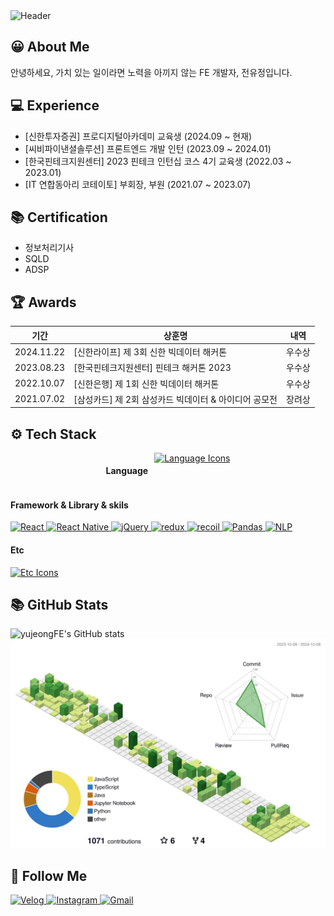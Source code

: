 <!-- Header Section -->
<img src="https://capsule-render.vercel.app/api?type=wave&color=gradient&customColorList=0,0,255,255&height=380&section=header&text=안녕하세요,%20전유정%20입니다%20%20😊&fontSize=40&fontColor=ffffff&animation=twinkling&reversal=true" alt="Header" />

## 😀 About Me
<p>안녕하세요, 가치 있는 일이라면 노력을 아끼지 않는 FE 개발자, 전유정입니다.</p>

## 💻 Experience
<ul> 
    <li>[신한투자증권] 프로디지털아카데미 교육생 (2024.09 ~ 현재)</li> 
    <li>[씨비파이낸셜솔루션] 프론트엔드 개발 인턴 (2023.09 ~ 2024.01)</li> 
    <li>[한국핀테크지원센터] 2023 핀테크 인턴십 코스 4기 교육생 (2022.03 ~ 2023.01)</li> 
    <li>[IT 연합동아리 코테이토] 부회장, 부원 (2021.07 ~ 2023.07)</li> 
</ul>

## 📚 Certification
<ul> 
    <li>정보처리기사</li> 
    <li>SQLD</li> 
    <li>ADSP</li> 

</ul>

## 🏆 Awards 
<table>
    <thead>
        <tr>
            <th>기간</th>
            <th>상훈명</th>
            <th>내역</th>
        </tr>
    </thead>
    <tbody>
           <tr>
            <td>2024.11.22</td>
            <td>[신한라이프] 제 3회 신한 빅데이터 해커톤</td>
            <td>우수상</td>
        </tr>
        <tr>
            <td>2023.08.23</td>
            <td>[한국핀테크지원센터] 핀테크 해커톤 2023</td>
            <td>우수상</td>
        </tr>
        <tr>
            <td>2022.10.07</td>
            <td>[신한은행] 제 1회 신한 빅데이터 해커톤</td>
            <td>우수상</td>
        </tr>
        <tr>
            <td>2021.07.02</td>
            <td>[삼성카드] 제 2회 삼성카드 빅데이터 & 아이디어 공모전</td>
            <td>장려상</td>
        </tr>
    </tbody>
</table>

## ⚙️ Tech Stack
<div style="display: flex; justify-content: center; gap: 10px;">
    <h4> Language </h4>
    <a href="https://skillicons.dev">
        <img src="https://skillicons.dev/icons?i=html,css,sass,js,ts" alt="Language Icons"/>
    </a>
</div>  
<div>
    <h4>Framework & Library & skils</h4>
    <a href="https://skillicons.dev">
        <img src="https://img.shields.io/badge/React-61DAFB?style=flat&logo=react&logoColor=white" alt="React"/>
        <img src="https://img.shields.io/badge/React Native-61DAFB?style=flat&logo=react&logoColor=white" alt="React Native"/>
        <img src="https://img.shields.io/badge/jQuery-0769AD?style=flat&logo=jQuery&logoColor=white" alt="jQuery"/>
        <img src="https://img.shields.io/badge/redux-26A69A?style=flat&logo=redux&logoColor=white" alt="redux"/>
        <img src="https://img.shields.io/badge/recoil-F16822?style=flat&logo=recoiljs&logoColor=white" alt="recoil"/>
        <img src="https://img.shields.io/badge/Pandas-150458?style=flat&logo=pandas&logoColor=white" alt="Pandas"/>
        <img src="https://img.shields.io/badge/NLP-008080?style=flat&logo=nlp&logoColor=white" alt="NLP"/>
    </a>
</div>
<div>
    <h4>Etc</h4>
    <a href="https://skillicons.dev">
        <img src="https://skillicons.dev/icons?i=figma,firebase,aws,mysql" alt="Etc Icons"/>
    </a>
</div>

## 📚 GitHub Stats
<!-- GitHub Stats -->
<img src="https://github-readme-stats.vercel.app/api?username=yujeongFE&show_icons=true&theme=radical" alt="yujeongFE's GitHub stats" />


<!-- Contribution Graph -->
<img src="./profile-3d-contrib/profile-green-animate.svg" alt="Contribution Graph" />

## 🔅 Follow Me 
<div>
    <a href="https://velog.io/@kkaerrung">
        <img src="https://img.shields.io/badge/Tech%20Blog-11B48A?style=flat-square&logo=Vimeo&logoColor=white" alt="Velog"/>
    </a>
    <a href="https://www.instagram.com/owo_yjj/">
        <img src="https://img.shields.io/badge/Instagram-E4405F?style=flat-square&logo=Instagram&logoColor=white" alt="Instagram"/>
    </a>
    <a href="mailto:yujeong5236@sookmyung.ac.kr">
        <img src="https://img.shields.io/badge/Gmail-d14836?style=flat-square&logo=Gmail&logoColor=white" alt="Gmail"/>
    </a>
</div>
